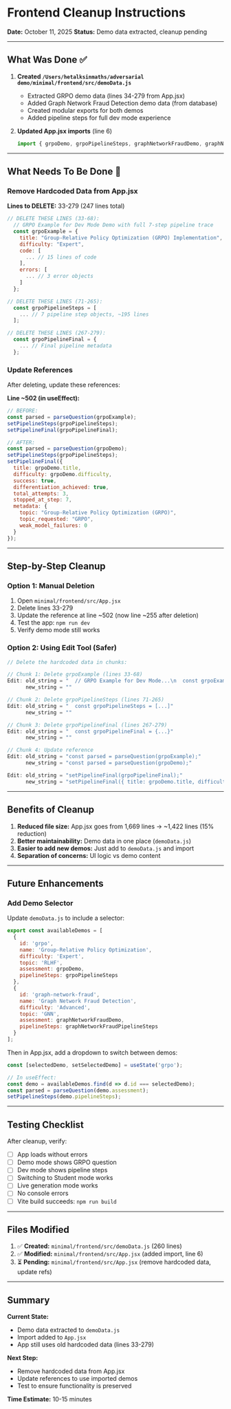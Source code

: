# Frontend Cleanup Instructions

**Date:** October 11, 2025
**Status:** Demo data extracted, cleanup pending

---

## What Was Done ✅

1. **Created `/Users/hetalksinmaths/adversarial demo/minimal/frontend/src/demoData.js`**
   - Extracted GRPO demo data (lines 34-279 from App.jsx)
   - Added Graph Network Fraud Detection demo data (from database)
   - Created modular exports for both demos
   - Added pipeline steps for full dev mode experience

2. **Updated App.jsx imports** (line 6)
   ```javascript
   import { grpoDemo, grpoPipelineSteps, graphNetworkFraudDemo, graphNetworkFraudPipelineSteps } from './demoData';
   ```

---

## What Needs To Be Done 🔧

### Remove Hardcoded Data from App.jsx

**Lines to DELETE:** 33-279 (247 lines total)

```javascript
// DELETE THESE LINES (33-68):
  // GRPO Example for Dev Mode Demo with full 7-step pipeline trace
  const grpoExample = {
    title: "Group-Relative Policy Optimization (GRPO) Implementation",
    difficulty: "Expert",
    code: [
      ... // 15 lines of code
    ],
    errors: [
      ... // 3 error objects
    ]
  };

// DELETE THESE LINES (71-265):
  const grpoPipelineSteps = [
    ... // 7 pipeline step objects, ~195 lines
  ];

// DELETE THESE LINES (267-279):
  const grpoPipelineFinal = {
    ... // Final pipeline metadata
  };
```

### Update References

After deleting, update these references:

**Line ~502 (in useEffect):**
```javascript
// BEFORE:
const parsed = parseQuestion(grpoExample);
setPipelineSteps(grpoPipelineSteps);
setPipelineFinal(grpoPipelineFinal);

// AFTER:
const parsed = parseQuestion(grpoDemo);
setPipelineSteps(grpoPipelineSteps);
setPipelineFinal({
  title: grpoDemo.title,
  difficulty: grpoDemo.difficulty,
  success: true,
  differentiation_achieved: true,
  total_attempts: 3,
  stopped_at_step: 7,
  metadata: {
    topic: "Group-Relative Policy Optimization (GRPO)",
    topic_requested: "GRPO",
    weak_model_failures: 0
  }
});
```

---

## Step-by-Step Cleanup

### Option 1: Manual Deletion

1. Open `minimal/frontend/src/App.jsx`
2. Delete lines 33-279
3. Update the reference at line ~502 (now line ~255 after deletion)
4. Test the app: `npm run dev`
5. Verify demo mode still works

### Option 2: Using Edit Tool (Safer)

```javascript
// Delete the hardcoded data in chunks:

// Chunk 1: Delete grpoExample (lines 33-68)
Edit: old_string = "  // GRPO Example for Dev Mode...\n  const grpoExample = {...}"
      new_string = ""

// Chunk 2: Delete grpoPipelineSteps (lines 71-265)
Edit: old_string = "  const grpoPipelineSteps = [...]"
      new_string = ""

// Chunk 3: Delete grpoPipelineFinal (lines 267-279)
Edit: old_string = "  const grpoPipelineFinal = {...}"
      new_string = ""

// Chunk 4: Update reference
Edit: old_string = "const parsed = parseQuestion(grpoExample);"
      new_string = "const parsed = parseQuestion(grpoDemo);"

Edit: old_string = "setPipelineFinal(grpoPipelineFinal);"
      new_string = "setPipelineFinal({ title: grpoDemo.title, difficulty: grpoDemo.difficulty, success: true, differentiation_achieved: true, total_attempts: 3, stopped_at_step: 7, metadata: { topic: 'Group-Relative Policy Optimization (GRPO)', topic_requested: 'GRPO', weak_model_failures: 0 } });"
```

---

## Benefits of Cleanup

1. **Reduced file size:** App.jsx goes from 1,669 lines → ~1,422 lines (15% reduction)
2. **Better maintainability:** Demo data in one place (`demoData.js`)
3. **Easier to add new demos:** Just add to `demoData.js` and import
4. **Separation of concerns:** UI logic vs demo content

---

## Future Enhancements

### Add Demo Selector

Update `demoData.js` to include a selector:

```javascript
export const availableDemos = [
  {
    id: 'grpo',
    name: 'Group-Relative Policy Optimization',
    difficulty: 'Expert',
    topic: 'RLHF',
    assessment: grpoDemo,
    pipelineSteps: grpoPipelineSteps
  },
  {
    id: 'graph-network-fraud',
    name: 'Graph Network Fraud Detection',
    difficulty: 'Advanced',
    topic: 'GNN',
    assessment: graphNetworkFraudDemo,
    pipelineSteps: graphNetworkFraudPipelineSteps
  }
];
```

Then in App.jsx, add a dropdown to switch between demos:

```javascript
const [selectedDemo, setSelectedDemo] = useState('grpo');

// In useEffect:
const demo = availableDemos.find(d => d.id === selectedDemo);
const parsed = parseQuestion(demo.assessment);
setPipelineSteps(demo.pipelineSteps);
```

---

## Testing Checklist

After cleanup, verify:

- [ ] App loads without errors
- [ ] Demo mode shows GRPO question
- [ ] Dev mode shows pipeline steps
- [ ] Switching to Student mode works
- [ ] Live generation mode works
- [ ] No console errors
- [ ] Vite build succeeds: `npm run build`

---

## Files Modified

1. ✅ **Created:** `minimal/frontend/src/demoData.js` (260 lines)
2. ✅ **Modified:** `minimal/frontend/src/App.jsx` (added import, line 6)
3. ⏳ **Pending:** `minimal/frontend/src/App.jsx` (remove hardcoded data, update refs)

---

## Summary

**Current State:**
- Demo data extracted to `demoData.js`
- Import added to `App.jsx`
- App still uses old hardcoded data (lines 33-279)

**Next Step:**
- Remove hardcoded data from App.jsx
- Update references to use imported demos
- Test to ensure functionality is preserved

**Time Estimate:** 10-15 minutes
